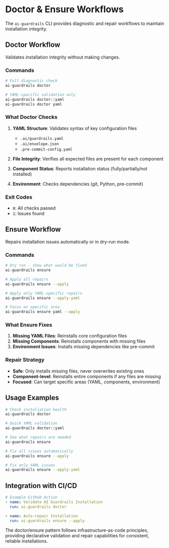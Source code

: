 # Doctor & Ensure Workflows

The `ai-guardrails` CLI provides diagnostic and repair workflows to maintain installation integrity.

## Doctor Workflow

Validates installation integrity without making changes.

### Commands

```bash
# Full diagnostic check
ai-guardrails doctor

# YAML-specific validation only
ai-guardrails doctor::yaml
ai-guardrails doctor yaml
```

### What Doctor Checks

1. **YAML Structure**: Validates syntax of key configuration files
   - `.ai/guardrails.yaml`
   - `.ai/envelope.json`
   - `.pre-commit-config.yaml`

2. **File Integrity**: Verifies all expected files are present for each component

3. **Component Status**: Reports installation status (fully/partially/not installed)

4. **Environment**: Checks dependencies (git, Python, pre-commit)

### Exit Codes

- `0`: All checks passed
- `1`: Issues found

## Ensure Workflow

Repairs installation issues automatically or in dry-run mode.

### Commands

```bash
# Dry run - show what would be fixed
ai-guardrails ensure

# Apply all repairs
ai-guardrails ensure --apply

# Apply only YAML-specific repairs
ai-guardrails ensure --apply-yaml

# Focus on specific area
ai-guardrails ensure yaml --apply
```

### What Ensure Fixes

1. **Missing YAML Files**: Reinstalls core configuration files
2. **Missing Components**: Reinstalls components with missing files
3. **Environment Issues**: Installs missing dependencies like pre-commit

### Repair Strategy

- **Safe**: Only installs missing files, never overwrites existing ones
- **Component-level**: Reinstalls entire components if any files are missing
- **Focused**: Can target specific areas (YAML, components, environment)

## Usage Examples

```bash
# Check installation health
ai-guardrails doctor

# Quick YAML validation
ai-guardrails doctor::yaml

# See what repairs are needed
ai-guardrails ensure

# Fix all issues automatically
ai-guardrails ensure --apply

# Fix only YAML issues
ai-guardrails ensure --apply-yaml
```

## Integration with CI/CD

```yaml
# Example GitHub Action
- name: Validate AI Guardrails Installation
  run: ai-guardrails doctor

- name: Auto-repair Installation
  run: ai-guardrails ensure --apply
```

The doctor/ensure pattern follows infrastructure-as-code principles, providing declarative validation and repair capabilities for consistent, reliable installations.
